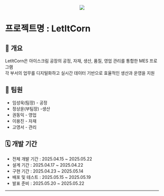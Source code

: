 <div align = center>
  <img src="https://capsule-render.vercel.app/api?type=Venom&color=gradient&height=300&section=header&text=Yedam%20FinalProject1&fontSize=70&animation=fadeIn&fontAlignY=38&desc=Yedam%20Fullstack%20class&descAlignY=60&descAlign=77"/>
</div>


# 프로젝트명 : LetItCorn

## 📌 개요
LetItCorn은 아이스크림 공장의 공정, 자재, 생산, 품질, 영업 관리를 통합한 MES 프로그램  
각 부서의 업무를 디지털화하고 실시간 데이터 기반으로 효율적인 생산과 운영을 지원


## 👥 팀원
- 임성욱(팀장) - 공정
- 정상윤(부팀장) -생산 
- 권동익 - 영업
- 이용진 - 자재
- 고영서 - 관리



## 🗓 개발 기간
- 전체 개발 기간 : 2025.04.15 ~ 2025.05.22  
- 설계 기간 : 2025.04.17 ~ 2025.04.22  
- 구현 기간 : 2025.04.23 ~ 2025.05.14  
- 배포 및 테스트 : 2025.05.15 ~ 2025.05.19  
- 발표 준비 : 2025.05.20 ~ 2025.05.22  

---

